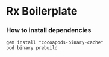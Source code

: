 # Rx Boilerplate

### How to install dependencies

```commandline
gem install "cocoapods-binary-cache"
pod binary prebuild
```
